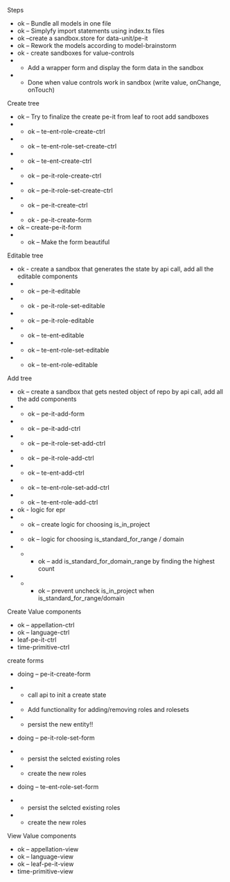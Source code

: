 Steps
* ok – Bundle all models in one file
* ok – Simplyfy import statements using index.ts files
* ok –create a sandbox.store for data-unit/pe-it
* ok – Rework the models according to model-brainstorm
* ok - create sandboxes for value-controls
* * Add a wrapper form and display the form data in the sandbox
* * Done when value controls work in sandbox (write value, onChange, onTouch)

Create tree
* ok – Try to finalize the create pe-it  from leaf to root add sandboxes 
* * ok – te-ent-role-create-ctrl
* * ok – te-ent-role-set-create-ctrl
* * ok – te-ent-create-ctrl
* * ok – pe-it-role-create-ctrl
* * ok – pe-it-role-set-create-ctrl
* * ok – pe-it-create-ctrl
* * ok - pe-it-create-form
* ok – create-pe-it-form
* * ok – Make the  form beautiful


Editable tree
* ok - create a sandbox that generates the state by api call, add all the editable components
* * ok – pe-it-editable
* * ok - pe-it-role-set-editable
* * ok – pe-it-role-editable
* * ok – te-ent-editable
* * ok – te-ent-role-set-editable
* * ok – te-ent-role-editable



Add tree
* ok – create a sandbox that gets nested object of repo by api call, add all the add components
* * ok – pe-it-add-form
* * ok – pe-it-add-ctrl
* * ok – pe-it-role-set-add-ctrl
* * ok – pe-it-role-add-ctrl
* * ok – te-ent-add-ctrl
* * ok – te-ent-role-set-add-ctrl
* * ok – te-ent-role-add-ctrl
* ok - logic for epr
* * ok – create logic for choosing is_in_project
* * ok – logic for choosing is_standard_for_range / domain
* * * ok – add is_standard_for_domain_range by finding the highest count
* * * ok – prevent uncheck is_in_project when is_standard_for_range/domain


Create Value components
* ok – appellation-ctrl
* ok – language-ctrl
* leaf-pe-it-ctrl
* time-primitive-ctrl

create forms
* doing – pe-it-create-form
* * call api to init a create state
* * Add functionality for adding/removing roles and rolesets 
* * persist the new entity!!



* doing – pe-it-role-set-form
* * persist the selcted existing roles
* * create the new roles

* doing – te-ent-role-set-form
* * persist the selcted existing roles
* * create the new roles


View Value components
* ok – appellation-view
* ok – language-view
* ok – leaf-pe-it-view
* time-primitive-view



